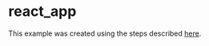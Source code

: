 # react_app

This example was created using the steps described [here](https://bazelbuild.github.io/rules_nodejs/examples#react).
